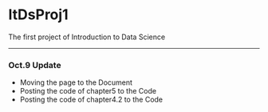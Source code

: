 # ItDsProj1
The first project of Introduction to Data Science

---
### Oct.9 Update

* Moving the page to the Document
* Posting the code of chapter5 to the Code
* Posting the code of chapter4.2 to the Code

